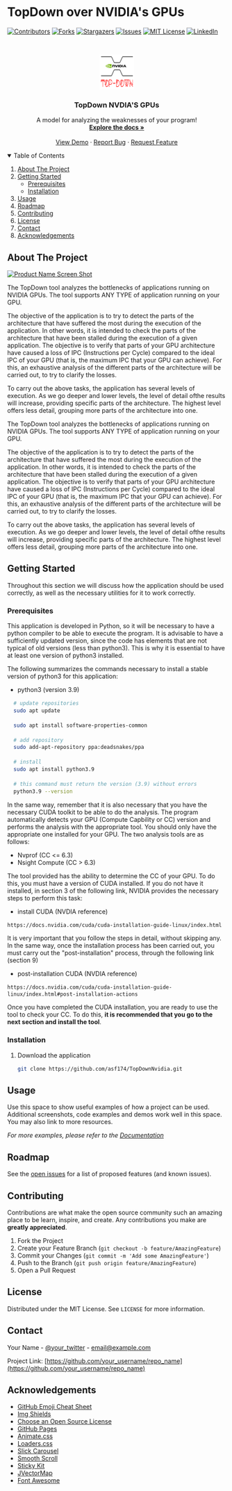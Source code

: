 # TopDown over NVIDIA's GPUs
<!--
*** Thanks for checking out the Best-README-Template. If you have a suggestion
*** that would make this better, please fork the repo and create a pull request
*** or simply open an issue with the tag "enhancement".
*** Thanks again! Now go create something AMAZING! :D
-->



<!-- PROJECT SHIELDS -->
<!--
*** I'm using markdown "reference style" links for readability.
*** Reference links are enclosed in brackets [ ] instead of parentheses ( ).
*** See the bottom of this document for the declaration of the reference variables
*** for contributors-url, forks-url, etc. This is an optional, concise syntax you may use.
*** https://www.markdownguide.org/basic-syntax/#reference-style-links
-->
[![Contributors][contributors-shield]][contributors-url]
[![Forks][forks-shield]][forks-url]
[![Stargazers][stars-shield]][stars-url]
[![Issues][issues-shield]][issues-url]
[![MIT License][license-shield]][license-url]
[![LinkedIn][linkedin-shield]][linkedin-url]



<!-- PROJECT LOGO -->
<br />
<p align="center">
  <a href="https://github.com/othneildrew/Best-README-Template">
    <img src="images/logo.png" alt="Logo" width="80" height="80">
  </a>

  <h3 align="center">TopDown NVDIA'S GPUs</h3>

  <p align="center">
    A model for analyzing the weaknesses of your program!
    <br />
    <a href="https://github.com/othneildrew/Best-README-Template"><strong>Explore the docs »</strong></a>
    <br />
    <br />
    <a href="https://github.com/othneildrew/Best-README-Template">View Demo</a>
    ·
    <a href="https://github.com/othneildrew/Best-README-Template/issues">Report Bug</a>
    ·
    <a href="https://github.com/othneildrew/Best-README-Template/issues">Request Feature</a>
  </p>
</p>



<!-- TABLE OF CONTENTS -->
<details open="open">
  <summary>Table of Contents</summary>
  <ol>
    <li>
      <a href="#about-the-project">About The Project</a>
    </li>
    <li>
      <a href="#getting-started">Getting Started</a>
      <ul>
        <li><a href="#prerequisites">Prerequisites</a></li>
        <li><a href="#installation">Installation</a></li>
      </ul>
    </li>
    <li><a href="#usage">Usage</a></li>
    <li><a href="#roadmap">Roadmap</a></li>
    <li><a href="#contributing">Contributing</a></li>
    <li><a href="#license">License</a></li>
    <li><a href="#contact">Contact</a></li>
    <li><a href="#acknowledgements">Acknowledgements</a></li>
  </ol>
</details>



<!-- ABOUT THE PROJECT -->
## About The Project

[![Product Name Screen Shot][product-screenshot]](https://example.com)


The TopDown tool analyzes the bottlenecks of applications running on NVIDIA GPUs. The tool supports ANY TYPE of application running on your GPU.

The objective of the application is to try to detect the parts of the architecture that have suffered the most during the execution of the application. In other words, it is intended to check the parts of the architecture that have been stalled during the execution of a given application. The objective is to verify that parts of your GPU architecture have caused a loss of IPC (Instructions per Cycle) compared to the ideal IPC of your GPU (that is, the maximum IPC that your GPU can achieve). For this, an exhaustive analysis of the different parts of the architecture will be carried out, to try to clarify the losses.

To carry out the above tasks, the application has several levels of execution. As we go deeper and lower levels, the level of detail ofthe results will increase, providing specific parts of the architecture. The highest level offers less detail, grouping more parts of the architecture into one. 

The TopDown tool analyzes the bottlenecks of applications running on NVIDIA GPUs. The tool supports ANY TYPE of application running on your GPU.

The objective of the application is to try to detect the parts of the architecture that have suffered the most during the execution of the application. In other words, it is intended to check the parts of the architecture that have been stalled during the execution of a given application. The objective is to verify that parts of your GPU architecture have caused a loss of IPC (Instructions per Cycle) compared to the ideal IPC of your GPU (that is, the maximum IPC that your GPU can achieve). For this, an exhaustive analysis of the different parts of the architecture will be carried out, to try to clarify the losses.

To carry out the above tasks, the application has several levels of execution. As we go deeper and lower levels, the level of detail ofthe results will increase, providing specific parts of the architecture. The highest level offers less detail, grouping more parts of the architecture into one. 


<!-- GETTING STARTED -->
## Getting Started

Throughout this section we will discuss how the application should be used correctly, as well as the necessary utilities for it to work correctly. 

### Prerequisites

This application is developed in Python, so it will be necessary to have a python compiler to be able to execute the program. It is advisable to have a sufficiently updated version, since the code has elements that are not typical of old versions (less than python3). This is why it is essential to have at least one version of python3 installed.

The following summarizes the commands necessary to install a stable version of python3 for this application: 

* python3 (version 3.9)
```bash
  # update repositories
  sudo apt update

  sudo apt install software-properties-common

  # add repository
  sudo add-apt-repository ppa:deadsnakes/ppa

  # install
  sudo apt install python3.9

  # this command must return the version (3.9) without errors	
  python3.9 --version
```
In the same way, remember that it is also necessary that you have the necessary CUDA toolkit to be able to do the analysis. The program automatically detects your GPU (Compute Capbility or CC) version and performs the analysis with the appropriate tool. You should only have the appropriate one installed for your GPU. The two analysis tools are as follows:
<ul>
<li>Nvprof (CC <= 6.3)</li>
<li>Nsight Compute (CC > 6.3)</li>
</ul> 

The tool provided has the ability to determine the CC of your GPU. To do this, you must have a version of CUDA installed. If you do not have it installed, in section 3 of the following link, NVIDIA provides the necessary steps to perform this task:

* install CUDA (NVDIA reference)
```bash
https://docs.nvidia.com/cuda/cuda-installation-guide-linux/index.html
```

It is very important that you follow the steps in detail, without skipping any. In the same way, once the installation process has been carried out, you must carry out the "post-installation" process, through the following link (section 9)

* post-installation CUDA (NVDIA reference)
```
https://docs.nvidia.com/cuda/cuda-installation-guide-linux/index.html#post-installation-actions
```

Once you have completed the CUDA installation, you are ready to use the tool to check your CC. To do this, **it is recommended that you go to the next section and install the tool**.

### Installation

1. Download the application
   ```bash
   git clone https://github.com/asf174/TopDownNvidia.git
   ```



<!-- USAGE EXAMPLES -->
## Usage

Use this space to show useful examples of how a project can be used. Additional screenshots, code examples and demos work well in this space. You may also link to more resources.

_For more examples, please refer to the [Documentation](https://example.com)_



<!-- ROADMAP -->
## Roadmap

See the [open issues](https://github.com/othneildrew/Best-README-Template/issues) for a list of proposed features (and known issues).



<!-- CONTRIBUTING -->
## Contributing

Contributions are what make the open source community such an amazing place to be learn, inspire, and create. Any contributions you make are **greatly appreciated**.

1. Fork the Project
2. Create your Feature Branch (`git checkout -b feature/AmazingFeature`)
3. Commit your Changes (`git commit -m 'Add some AmazingFeature'`)
4. Push to the Branch (`git push origin feature/AmazingFeature`)
5. Open a Pull Request



<!-- LICENSE -->
## License

Distributed under the MIT License. See `LICENSE` for more information.



<!-- CONTACT -->
## Contact

Your Name - [@your_twitter](https://twitter.com/your_username) - email@example.com

Project Link: [https://github.com/your_username/repo_name](https://github.com/your_username/repo_name)



<!-- ACKNOWLEDGEMENTS -->
## Acknowledgements
* [GitHub Emoji Cheat Sheet](https://www.webpagefx.com/tools/emoji-cheat-sheet)
* [Img Shields](https://shields.io)
* [Choose an Open Source License](https://choosealicense.com)
* [GitHub Pages](https://pages.github.com)
* [Animate.css](https://daneden.github.io/animate.css)
* [Loaders.css](https://connoratherton.com/loaders)
* [Slick Carousel](https://kenwheeler.github.io/slick)
* [Smooth Scroll](https://github.com/cferdinandi/smooth-scroll)
* [Sticky Kit](http://leafo.net/sticky-kit)
* [JVectorMap](http://jvectormap.com)
* [Font Awesome](https://fontawesome.com)





<!-- MARKDOWN LINKS & IMAGES -->
<!-- https://www.markdownguide.org/basic-syntax/#reference-style-links -->
[contributors-shield]: https://img.shields.io/github/contributors/othneildrew/Best-README-Template.svg?style=for-the-badge
[contributors-url]: https://github.com/othneildrew/Best-README-Template/graphs/contributors
[forks-shield]: https://img.shields.io/github/forks/othneildrew/Best-README-Template.svg?style=for-the-badge
[forks-url]: https://github.com/othneildrew/Best-README-Template/network/members
[stars-shield]: https://img.shields.io/github/stars/othneildrew/Best-README-Template.svg?style=for-the-badge
[stars-url]: https://github.com/othneildrew/Best-README-Template/stargazers
[issues-shield]: https://img.shields.io/github/issues/othneildrew/Best-README-Template.svg?style=for-the-badge
[issues-url]: https://github.com/othneildrew/Best-README-Template/issues
[license-shield]: https://img.shields.io/github/license/othneildrew/Best-README-Template.svg?style=for-the-badge
[license-url]: https://github.com/othneildrew/Best-README-Template/blob/master/LICENSE.txt
[linkedin-shield]: https://img.shields.io/badge/-LinkedIn-black.svg?style=for-the-badge&logo=linkedin&colorB=555
[linkedin-url]: https://linkedin.com/in/othneildrew
[product-screenshot]: images/screenshot.png

